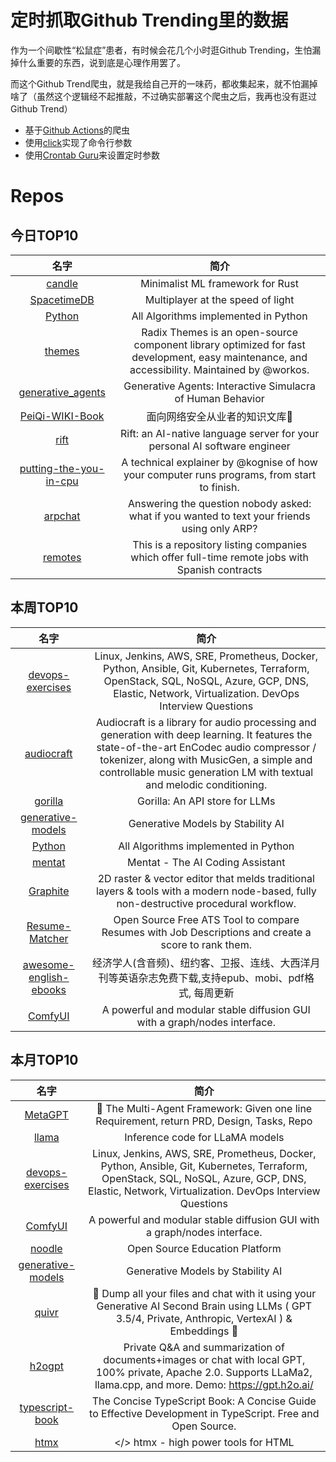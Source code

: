 # 定时抓取Github Trending里的数据

作为一个间歇性“松鼠症”患者，有时候会花几个小时逛Github Trending，生怕漏掉什么重要的东西，说到底是心理作用罢了。

而这个Github Trend爬虫，就是我给自己开的一味药，都收集起来，就不怕漏掉啥了（虽然这个逻辑经不起推敲，不过确实部署这个爬虫之后，我再也没有逛过Github Trend）

* 基于[Github Actions](https://docs.github.com/en/actions)的爬虫
* 使用[click](https://github.com/pallets/click)实现了命令行参数
* 使用[Crontab Guru](https://crontab.guru/)来设置定时参数

# Repos
## 今日TOP10 
<!-- START OF DAILY_TOP10_REPOS -->
| 名字 | 简介 |
| :----: | :----: |
| [candle](https://github.com/huggingface/candle) | Minimalist ML framework for Rust |
| [SpacetimeDB](https://github.com/clockworklabs/SpacetimeDB) | Multiplayer at the speed of light |
| [Python](https://github.com/TheAlgorithms/Python) | All Algorithms implemented in Python |
| [themes](https://github.com/radix-ui/themes) | Radix Themes is an open-source component library optimized for fast development, easy maintenance, and accessibility. Maintained by @workos. |
| [generative_agents](https://github.com/joonspk-research/generative_agents) | Generative Agents: Interactive Simulacra of Human Behavior |
| [PeiQi-WIKI-Book](https://github.com/PeiQi0/PeiQi-WIKI-Book) | 面向网络安全从业者的知识文库🍃 |
| [rift](https://github.com/morph-labs/rift) | Rift: an AI-native language server for your personal AI software engineer |
| [putting-the-you-in-cpu](https://github.com/hackclub/putting-the-you-in-cpu) | A technical explainer by @kognise of how your computer runs programs, from start to finish. |
| [arpchat](https://github.com/kognise/arpchat) | Answering the question nobody asked: what if you wanted to text your friends using only ARP? |
| [remotes](https://github.com/remote-es/remotes) | This is a repository listing companies which offer full-time remote jobs with Spanish contracts |
<!-- END OF DAILY_TOP10_REPOS -->

## 本周TOP10
<!-- START OF WEEKLY_TOP10_REPOS -->
| 名字 | 简介 |
| :----: | :----: |
| [devops-exercises](https://github.com/bregman-arie/devops-exercises) | Linux, Jenkins, AWS, SRE, Prometheus, Docker, Python, Ansible, Git, Kubernetes, Terraform, OpenStack, SQL, NoSQL, Azure, GCP, DNS, Elastic, Network, Virtualization. DevOps Interview Questions |
| [audiocraft](https://github.com/facebookresearch/audiocraft) | Audiocraft is a library for audio processing and generation with deep learning. It features the state-of-the-art EnCodec audio compressor / tokenizer, along with MusicGen, a simple and controllable music generation LM with textual and melodic conditioning. |
| [gorilla](https://github.com/ShishirPatil/gorilla) | Gorilla: An API store for LLMs |
| [generative-models](https://github.com/Stability-AI/generative-models) | Generative Models by Stability AI |
| [Python](https://github.com/TheAlgorithms/Python) | All Algorithms implemented in Python |
| [mentat](https://github.com/biobootloader/mentat) | Mentat - The AI Coding Assistant |
| [Graphite](https://github.com/GraphiteEditor/Graphite) | 2D raster & vector editor that melds traditional layers & tools with a modern node-based, fully non-destructive procedural workflow. |
| [Resume-Matcher](https://github.com/srbhr/Resume-Matcher) | Open Source Free ATS Tool to compare Resumes with Job Descriptions and create a score to rank them. |
| [awesome-english-ebooks](https://github.com/hehonghui/awesome-english-ebooks) | 经济学人(含音频)、纽约客、卫报、连线、大西洋月刊等英语杂志免费下载,支持epub、mobi、pdf格式, 每周更新 |
| [ComfyUI](https://github.com/comfyanonymous/ComfyUI) | A powerful and modular stable diffusion GUI with a graph/nodes interface. |
<!-- END OF WEEKLY_TOP10_REPOS -->

## 本月TOP10
<!-- START OF MONTHLY_TOP10_REPOS -->
| 名字 | 简介 |
| :----: | :----: |
| [MetaGPT](https://github.com/geekan/MetaGPT) | 🌟 The Multi-Agent Framework: Given one line Requirement, return PRD, Design, Tasks, Repo |
| [llama](https://github.com/facebookresearch/llama) | Inference code for LLaMA models |
| [devops-exercises](https://github.com/bregman-arie/devops-exercises) | Linux, Jenkins, AWS, SRE, Prometheus, Docker, Python, Ansible, Git, Kubernetes, Terraform, OpenStack, SQL, NoSQL, Azure, GCP, DNS, Elastic, Network, Virtualization. DevOps Interview Questions |
| [ComfyUI](https://github.com/comfyanonymous/ComfyUI) | A powerful and modular stable diffusion GUI with a graph/nodes interface. |
| [noodle](https://github.com/ixahmedxi/noodle) | Open Source Education Platform |
| [generative-models](https://github.com/Stability-AI/generative-models) | Generative Models by Stability AI |
| [quivr](https://github.com/StanGirard/quivr) | 🧠 Dump all your files and chat with it using your Generative AI Second Brain using LLMs ( GPT 3.5/4, Private, Anthropic, VertexAI ) & Embeddings 🧠 |
| [h2ogpt](https://github.com/h2oai/h2ogpt) | Private Q&A and summarization of documents+images or chat with local GPT, 100% private, Apache 2.0. Supports LLaMa2, llama.cpp, and more. Demo: https://gpt.h2o.ai/ |
| [typescript-book](https://github.com/gibbok/typescript-book) | The Concise TypeScript Book: A Concise Guide to Effective Development in TypeScript. Free and Open Source. |
| [htmx](https://github.com/bigskysoftware/htmx) | </> htmx - high power tools for HTML |
<!-- END OF MONTHLY_TOP10_REPOS -->
